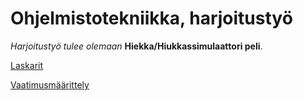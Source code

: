 # Ohjelmistotekniikka, harjoitustyö

*Harjoitustyö tulee olemaan* **Hiekka/Hiukkassimulaattori peli**.

[Laskarit](laskarit)

[Vaatimusmäärittely](dokumentaatio/vaatimusmaarittely.md)
